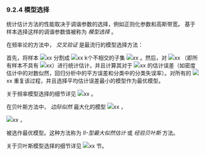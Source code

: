 ### 9.2.4 模型选择


统计估计方法的性能取决于调谐参数的选择，例如正则化参数和高斯带宽。 基于样本选择这样的调谐参数值被称为 *模型选择* 。  

在频率论的方法中， *交叉验证* 是最流行的模型选择方法：  

首先，将样本 <img src="http://latex.codecogs.com/gif.latex?在此插入Latex公式" style="border:none;">xx 分割成 <img src="http://latex.codecogs.com/gif.latex?在此插入Latex公式" style="border:none;">xx k个不相交的子集 <img src="http://latex.codecogs.com/gif.latex?在此插入Latex公式" style="border:none;">xx 。然后，对 <img src="http://latex.codecogs.com/gif.latex?在此插入Latex公式" style="border:none;">xx （即所有样本不具有 <img src="http://latex.codecogs.com/gif.latex?在此插入Latex公式" style="border:none;">xx）进行统计估计，并且计算其对于 <img src="http://latex.codecogs.com/gif.latex?在此插入Latex公式" style="border:none;">xx 的估计误差（如密度估计中的对数似然，回归分析中的平方误差和分类中的分类失误率）。对所有的 <img src="http://latex.codecogs.com/gif.latex?在此插入Latex公式" style="border:none;">xx 重复该过程，并且选择平均估计误差最小的模型作为最优模型。  

关于频率模型选择的细节详见 <img src="http://latex.codecogs.com/gif.latex?在此插入Latex公式" style="border:none;">xx 。  

在贝叶斯方法中， *边际似然* 最大化的模型 <img src="http://latex.codecogs.com/gif.latex?在此插入Latex公式" style="border:none;">xx ，  

<img src="http://latex.codecogs.com/gif.latex?在此插入Latex公式" style="border:none;">xx ，  

被选作最优模型。这种方法称为 *II-型最大似然估计* 或 *经验贝叶斯* 方法。  

关于贝叶斯模型选择的细节详见 <img src="http://latex.codecogs.com/gif.latex?在此插入Latex公式" style="border:none;">xx 节。

